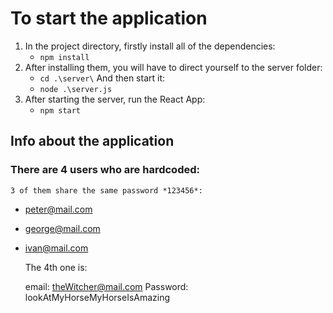 # To start the application

1. In the project directory, firstly install all of the dependencies:
    - `npm install`
2. After installing them, you will have to direct yourself to the server folder:
    - `cd .\server\`
      And then start it:
    - `node .\server.js`
3. After starting the server, run the React App:
    - `npm start`

## Info about the application

### There are 4 users who are hardcoded:

    3 of them share the same password *123456*:

-   peter@mail.com
-   george@mail.com
-   ivan@mail.com

    The 4th one is:

    email: theWitcher@mail.com
    Password: lookAtMyHorseMyHorseIsAmazing
